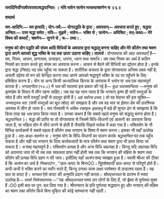 **यमादिभिर्योगपथैरवयसञ्श्रद्धयान्वित: ।** **मयि भावेन सत्येन मत्कथाश्रवणेन च ॥ ६॥** 

**शब्दार्थ** 

**यम-आदिभि:—** **यम इत्यादि** **; योग-पथै:—** **योगपद्धति के द्वारा** **; अवयसन्—** **अवयास करते हुए** **; श्रद्धया अन्वित:—** **परम श्रद्धा समेत** **; मयि—** **मुझमें** **; भावेन—** **भक्ति से** **; सत्येन—** **अमिश्रित** **; मत्-कथा—** **मेरे विषय की कथाएँ** **;** **श्रवणेन—** **सुनने से** **; च—** **तथा।** **.** 

**मनुष्य को योग पद्धति की संयम आदि विधियों के अवयास द्वारा श्रद्धालु बनना** **चाहिए और मेरे कीर्तन तथा श्रवण द्वारा अपने आपको शुद्ध भक्ति के पद तक ऊपर** **उठाना चाहिए।** **तात्पर्य** : योगावयास की आठ अवस्थाएँ हैं—यम, नियम, आसन, प्राणायाम, प्रत्याहार, धारणा, ध्यान तथा समाधि। यम तथा नियम का अर्थ है कठिन नियमों का पालन करते हुए संयम का अवयास करना। आसन से बैठने की विधियों का द्योतन होता है। इनके द्वारा श्रद्धा (निष्ठा) पद तक पहुँचा जा सकता है। शारीरिक कसरत के द्वारा योगावयास अन्तिम लक्ष्य नहीं है; असली उद्देश्य तो मन को केन्द्रित करना तथा अपने आपको श्रद्धापूर्ण भक्ति के पद पर पहुँचने के लिए प्रशिक्षित करना है। योग या अन्य किसी आध्यात्मिक कि्रया के अवयास में *भावेन* या *भाव* एक महत्त्वपूर्ण कारक है। *भगवद्गीता* (१०.८) में *भाव* की व्यालया इस प्रकार की गई है— *बुधा* *भावसमन्विता:* —मनुष्य को कृष्णप्रेम के विचार में लीन रहना चाहिए। जब वह यह जान जाता है कि भगवान् कृष्ण ही सभी वस्तुओं के स्रोत हैं और सारी वस्तुएँ उन्हीं से उद्भूत होती हैं ( *अहं सर्वस्य प्रभव:* ) तो वह वेदान्त की इस सूक्ति— *जन्माद्यस्य यत:* (सभी वस्तुओं का मूल स्रोत) को समझता है और तब वह भाव या ईश्वर-प्रेम की प्रारश्भिक अवस्था में लीन हो जाता है। रूप गोस्वामी ने *भक्ति-रसामृत-ङ्क्षसधु* में बड़े ही सुन्दर ढंग से समझाया है कि किस तरह यह *भाव* प्राप्त किया जाता है। उनका कथन है कि सबसे पहले मनुष्य को श्रद्धालु बनना होता हैं ( *श्रद्धयान्वित:* )। श्रद्धा की प्राप्ति या तो योगावयास से जिसमें विधि-विधानों एवं आसनों का अवयास किया जाता है, या भकि्त योग में सीधे लगने से होती है जैसाकि पिछले श्लोक में कहा गया है। भक्तियोग के नौ विभिन्न कार्यक्रमों में सबसे पहला है कीर्तन तथा भगवान् के विषय में श्रवण करना। इसका भी यहाँ उल्लेख हुआ है। *मत्-कथा-श्रवणेन च* । मनुष्य योग के विधि-विधानों का पालन करके *श्रद्धयान्वित* पद तक पहुँच सकता है और यही पद भगवान् के दिव्य कार्यकलापों के मात्र कीर्तन तथा श्रवण द्वारा भी प्राप्त किया जा सकता है। *च* शब्द महत्पवूर्ण है। भक्तियोग प्रत्यक्ष है और अन्य विधि अप्रत्यक्ष है। किन्तु यदि अप्रत्यक्ष विधि को अपनाया जाय तो भी तब तक सफलता प्राप्त नहीं होती जब तक कि भगवान् की महिमा के श्रवण तथा कीर्तन की प्रत्यक्ष विधि ग्रहण न की जाय। इसीलिए यहाँ *सत्येन* शब्द व्यवहृत हुआ है। स्वामी श्रीधर की टीका है कि *सत्येन* का अर्थ है *निष्कपटेन* , ''छल-कपट के बिनाÓÓ। निॢवशेषवादी छल-कपट से परिपूर्ण होते हैं। कभी-कभी वे भक्ति करने का स्वाँग भरते हैं, किन्तु उनका चरम लक्ष्य परमेश्वर से तादात्श्य रहता है। यह छल या कपट है। *भागवत* ऐसे कपट की अनुमति प्रदान नहीं करता। *श्रीमद्भागवत* के प्रारश्भ में स्पष्ट उल्लेख है— *परमो* *निर्मत्सराणाम्* —''यह *श्रीमद्भागवत* भाष्य उन लोगों के लिए हैं, जो ईष्र्या से पूर्णतया मुक्त हैं।ÓÓ इसी बात पर पुन: बल दिया गया है। श्रीभगवान् के प्रति पूर्णतया श्रद्धावान हुए और भगवान् की महिमा का श्रवण तथा कीर्तन किये बिना मुकि्त की कोई सश्भवाना नहीं रहती।  